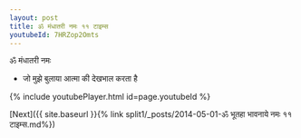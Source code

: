 ```yaml
---
layout: post
title: ॐ मंधातरी नमः ११ टाइम्स
youtubeId: 7HRZop2Omts
---
```

 
 
 ॐ मंधातरी नमः  
 
 -  जो मुझे बुलाया आत्मा की देखभाल करता है 
 
  
 
  
 
 
 
 
 
 


{% include youtubePlayer.html id=page.youtubeId %}
 
[Next]({{ site.baseurl }}{% link  split1/_posts/2014-05-01-ॐ भूतहा भावनाये नमः ११ टाइम्स.md%})
 
